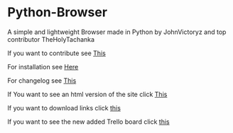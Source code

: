 # Python-Browser

A simple and lightweight Browser made in Python by JohnVictoryz and top contributor TheHolyTachanka

If you want to contribute see [This](https://python-browser.github.io/SimplePythonBrowser/contribute)

For installation see [Here](https://python-browser.github.io/SimplePythonBrowser/installation)

For changelog see [This](https://python-browser.github.io/SimplePythonBrowser/changelog)

If You want to see an html version of the site click [This](https://python-browser.github.io/SimplePythonBrowser/html/Home)

If you want to download links click [this](https://python-browser.github.io/SimplePythonBrowser/downloads)

If you want to see the new added Trello board click [this](https://trello.com/b/63IueVJN/ideas)